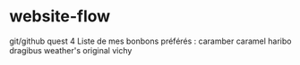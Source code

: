 # website-flow
git/github quest 4
Liste de mes bonbons préférés :
caramber caramel 
haribo dragibus
weather's original
vichy